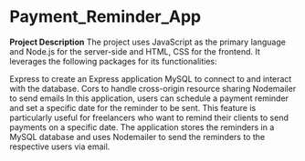 # Payment_Reminder_App
**Project Description**
The project uses JavaScript as the primary language and Node.js for the server-side and HTML, CSS for the frontend. It leverages the following packages for its functionalities:

Express to create an Express application
MySQL to connect to and interact with the database.
Cors to handle cross-origin resource sharing
Nodemailer to send emails
In this application, users can schedule a payment reminder and set a specific date for the reminder to be sent. This feature is particularly useful for freelancers who want to remind their clients to send payments on a specific date. The application stores the reminders in a MySQL database and uses Nodemailer to send the reminders to the respective users via email.
